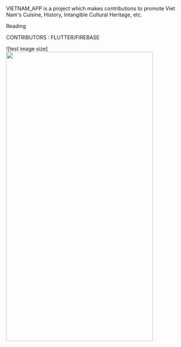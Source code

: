VIETNAM_APP is a project which makes contributions to promote Viet Nam's Cuisine, History, Intangible Cultural Heritage, etc. 

Reading 

CONTRIBUTORS : FLUTTER/FIREBASE 

![test image size]<img src="https://github.com/TungLam111/flutter_vietnam_app/images/Screenshot_1624203184.png" width="400" height="790">
